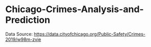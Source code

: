 # Chicago-Crimes-Analysis-and-Prediction

Data Source: https://data.cityofchicago.org/Public-Safety/Crimes-2019/w98m-zvie 

